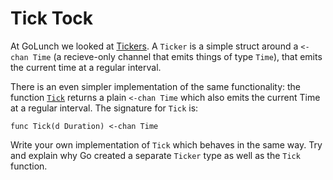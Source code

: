 # Tick Tock

At GoLunch we looked at [Tickers]. A `Ticker` is a simple struct around a `<-chan
Time` (a recieve-only channel that emits things of type `Time`), that emits the
current time at a regular interval.

There is an even simpler implementation of the same functionality: the function
[`Tick`] returns a plain `<-chan Time` which also emits the current Time at
a regular interval. The signature for `Tick` is:

```
func Tick(d Duration) <-chan Time
```

Write your own implementation of `Tick` which behaves in the same way. Try and
explain why Go created a separate `Ticker` type as well as the `Tick` function.


[Tickers]: https://golang.org/pkg/time/#Ticker
[NewTicker]: https://golang.org/pkg/time/#NewTicker
[`Tick`]: https://golang.org/pkg/time/#Tick
